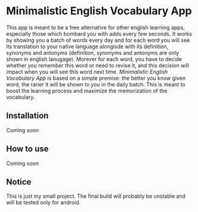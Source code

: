 # Minimalistic English Vocabulary App

This app is meant to be a free alternative for other english learning apps, especially those which bombard you with adds every few seconds. It works by showing you a batch of words every day and for each word you will see its translation to your native language alongisde with its definition, synonyms and antonyms (definition, synonyms and antonyms are only shown in english lanugage). Morever for each word, you have to decide whether you remember this word or need to revise it, and this decision will impact when you will see this word next time. *Minimalistic English Vocabulary App* is based on a simple premise: the better you know given word, the rarier it will be shown to you in the daily batch. This is meant to boost the learning process and maximize the memorization of the vocabulary.

## Installation

Coming soon

## How to use

Coming soon

## Notice

This is just my small project. The final build will probably be unstable and will be tested only for android. 
